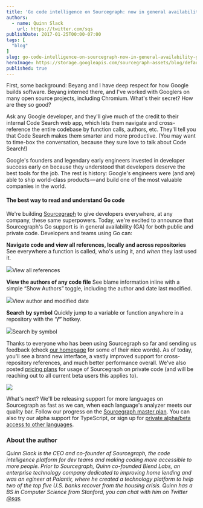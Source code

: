 ```yaml
---
title: 'Go code intelligence on Sourcegraph: now in general availability (GA)'
authors:
  - name: Quinn Slack
    url: https://twitter.com/sqs
publishDate: 2017-01-25T00:00-07:00
tags: [
  "blog"
]
slug: go-code-intelligence-on-sourcegraph-now-in-general-availability-ga
heroImage: https://storage.googleapis.com/sourcegraph-assets/blog/default_hero_social.png
published: true
---
```




First, some background: Beyang and I have deep respect for how Google builds software. Beyang interned there, and I've worked with Googlers on many open source projects, including Chromium. What's their secret? How are they so good?

Ask any Google developer, and they'll give much of the credit to their internal Code Search web app, which lets them navigate and cross-reference the entire codebase by function calls, authors, etc. They'll tell you that Code Search makes them smarter and more productive. (You may want to time-box the conversation, because they sure love to talk about Code Search!)

Google's founders and legendary early engineers invested in developer success early on because they understood that developers deserve the best tools for the job. The rest is history: Google's engineers were (and are) able to ship world-class products — and build one of the most valuable companies in the world.

#### The best way to read and understand Go code

We're building [Sourcegraph](https://sourcegraph.com) to give developers everywhere, at any company, these same superpowers. Today, we're excited to announce that Sourcegraph's Go support is in general availability (GA) for both public and private code. Developers and teams using Go can:

**Navigate code and view all references, locally and across repositories**
See everywhere a function is called, who's using it, and _when_ they last used it.

[![](https://cdn-images-1.medium.com/max/800/1*gG3qY8QA96DhLeZqGRiWdA.png)](https://sourcegraph.com/join)View all references

**View the authors of any code file**
See blame information inline with a simple “Show Authors” toggle, including the author and date last modified.

[![](https://cdn-images-1.medium.com/max/800/1*ZaZ1yERYSTVAaTgQKRcsgQ.png)](https://sourcegraph.com/join)View author and modified date

**Search by symbol**
Quickly jump to a variable or function anywhere in a repository with the “**/”** hotkey.

[![](https://cdn-images-1.medium.com/max/800/1*ixUXGr_lDINMSzyXtF81Iw.png)](https://sourcegraph.com/join)Search by symbol

Thanks to everyone who has been using Sourcegraph so far and sending us feedback (check [our homepage](https://sourcegraph.com) for some of their nice words). As of today, you'll see a brand new interface, a vastly improved support for cross-repository references, and much better performance overall. We've also posted [pricing plans](https://sourcegraph.com/pricing) for usage of Sourcegraph on private code (and will be reaching out to all current beta users this applies to).

[![](https://cdn-images-1.medium.com/max/800/1*71FZEE4Nr5RYmG5cFrB1eA.png)](https://sourcegraph.com/join)

What's next? We'll be releasing support for more languages on Sourcegraph as fast as we can, when each language's analyzer meets our quality bar. Follow our progress on the [Sourcegraph master plan](https://handbook.sourcegraph.com/company/strategy). You can also try our alpha support for TypeScript, or sign up for [private alpha/beta access to other languages](https://sourcegraph.com/beta).

### About the author

_Quinn Slack is the CEO and co-founder of Sourcegraph, the code intelligence platform for dev teams and making coding more accessible to more people. Prior to Sourcegraph, Quinn co-founded Blend Labs, an enterprise technology company dedicated to improving home lending and was an egineer at Palantir, where he created a technology platform to help two of the top five U.S. banks recover from the housing crisis. Quinn has a BS in Computer Science from Stanford, you can chat with him on Twitter [@sqs](https://twitter.com/sqs)._
